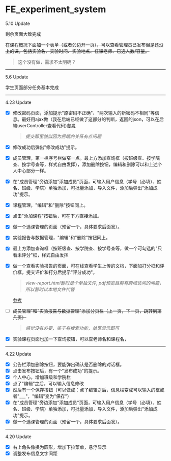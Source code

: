 # FE_experiment_system

5.10 Update

剩余页面大致完成

~~在课程概况下面加一个表单（或者旁边开一页），可以查看管理员已发布但是还没上的课，包括实验名、实验时间、实验地点、任课老师、已选人数/容量。~~

> 这个没有做，需求不太明确？

---

5.6 Update

学生页面部分任务基本完成

---

4.23 Update

- [x] 修改密码页面，添加提示"原密码不正确"、"两次输入的新密码不相同"等信息。最好用ajax做（我在后端已经做了这部分的判断，返回的json，可以在后端userController查看代码)[参考](https://blog.csdn.net/exceptional_derek/article/details/19198101)

  >  *提交那里貌似因为后端的关系有点问题*

- [x] 修改成功后弹出"修改成功"提示。

- [x] 成员管理，第一栏序号栏做窄一点。最上方添加查询框（按班级查、按学院查、按学号查等，样式自由发挥），添加删除按钮，编辑和删除可以和上述个人中心部分一样。

- [x] 在"成员管理"旁边添加"添加成员"页面，可输入用户信息（学号（必填）、姓名、班级、学院）单独添加，可批量添加，导入文件，添加后弹出"添加成功"提示。

- [x] 课程管理，"编辑"和"删除"按钮同上。

- [x] 点击"添加课程"按钮后，可在下方直接添加。

- [x] 做一个选课管理的页面（预留一个，具体要求后面发）。

- [x] 实验报告与数据管理，"编辑"和"删除"按钮同上。

- [x] 最上方添加查询框（按班级查、按学院查、按学号查等，做一个可勾选的"只看未评分"框，样式自由发挥

- [x] 做一个查看实验报告的页面，可在线查看学生上传的文档，下面加打分框和评价框，提交评价和打分后提示"评分成功"。

  >  *view-report.html暂时是个单独文件*, *pdf预览目前有跨域访问的问题，所以暂时以本地文件代替*

  [参考](https://blog.csdn.net/chen_3010/article/details/64126273)

- [ ] ~~成员管理"和"实验报告与数据管理"添加分页栏（上一页，下一页，跳转到第几页）~~

  > *感觉没有必要，鉴于有搜索功能，单页显示即可*

- [x] 实验课程页面也加一下查询按钮，可以查老师名和课程名，

---
4.22 Update

- [x]  公告栏添加删除按钮，要能弹出确认是否删除的对话框。
- [x]  点击发布按钮后，有一个"发布成功"的提示。
- [x]  个人中心，增加班级和学院栏
- [x]  点了"编辑"之后，可以输入信息修改
- [x]  然后有一个保存按钮（可以做成：点了编辑之后，信息栏变成可以输入的框或者"\_\_\_"，"编辑"变为"保存"）
- [x]  在"成员管理"旁边添加"添加成员"页面，可输入用户信息（学号（必填）、姓名、班级、学院）单独添加，可批量添加，导入文件，添加后弹出"添加成功"提示。
- [x]  做一个选课管理的页面（预留一个，具体要求后面发）。

---
4.20 Update

- [x]  右上角头像换为圆形，增加下拉菜单，悬浮显示
- [x]  调整发布信息文字间距
